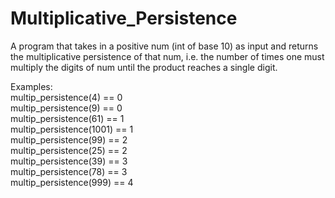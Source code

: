# Multiplicative_Persistence
A program that takes in a positive num (int of base 10) as input and returns the multiplicative persistence of that num, i.e. the number of times one must multiply the digits of num until the product reaches a single digit.

Examples:<br/>
multip_persistence(4) == 0<br/>
multip_persistence(9) == 0<br/>
multip_persistence(61) == 1<br/>
multip_persistence(1001) == 1<br/>
multip_persistence(99) == 2<br/>
multip_persistence(25) == 2<br/>
multip_persistence(39) == 3<br/>
multip_persistence(78) == 3<br/>
multip_persistence(999) == 4<br/>
